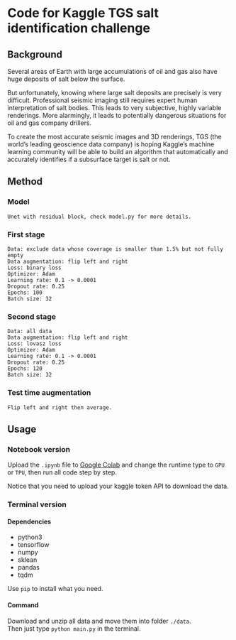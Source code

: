 # Code for Kaggle TGS salt identification challenge

## Background

Several areas of Earth with large accumulations of oil and gas also have huge deposits of salt below the surface.

But unfortunately, knowing where large salt deposits are precisely is very difficult. Professional seismic imaging 
still requires expert human interpretation of salt bodies. This leads to very subjective, highly variable renderings. 
More alarmingly, it leads to potentially dangerous situations for oil and gas company drillers.

To create the most accurate seismic images and 3D renderings, TGS (the world’s leading geoscience data company) is 
hoping Kaggle’s machine learning community will be able to build an algorithm that automatically and accurately 
identifies if a subsurface target is salt or not.

## Method

### Model

```
Unet with residual block, check model.py for more details.
```

### First stage

```
Data: exclude data whose coverage is smaller than 1.5% but not fully empty
Data augmentation: flip left and right
Loss: binary loss
Optimizer: Adam
Learning rate: 0.1 -> 0.0001
Dropout rate: 0.25
Epochs: 100
Batch size: 32
```

### Second stage

```
Data: all data
Data augmentation: flip left and right
Loss: lovasz loss
Optimizer: Adam
Learning rate: 0.1 -> 0.0001
Dropout rate: 0.25
Epochs: 120
Batch size: 32
```

### Test time augmentation

```
Flip left and right then average.
```

## Usage

### Notebook version

Upload the `.ipynb` file to [Google Colab](https://colab.research.google.com) and change the runtime type to `GPU` or
`TPU`, then run all code step by step.

Notice that you need to upload your kaggle token API to download the data.

### Terminal version

#### Dependencies

- python3
- tensorflow
- numpy
- sklean
- pandas
- tqdm

Use `pip` to install what you need.

#### Command

Download and unzip all data and move them into folder `./data`.  
Then just type `python main.py` in the terminal.

